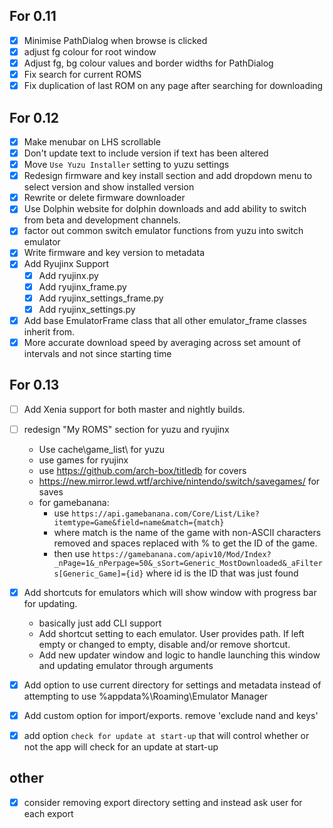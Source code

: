 ## For 0.11

- [x] Minimise PathDialog when browse is clicked
- [x] adjust fg colour for root window
- [x] Adjust fg, bg colour values and border widths for PathDialog
- [x] Fix search for current ROMS
- [x] Fix duplication of last ROM on any page after searching for downloading

## For 0.12

- [x] Make menubar on LHS scrollable 
- [x] Don't update text to include version if text has been altered
- [x] Move `Use Yuzu Installer` setting to yuzu settings
- [x] Redesign firmware and key install section and add dropdown menu to select version and show installed version
- [x] Rewrite or delete firmware downloader
- [x] Use Dolphin website for dolphin downloads and add ability to switch from beta and development channels.
- [x] factor out common switch emulator functions from yuzu into switch emulator 
- [x] Write firmware and key version to metadata
- [x] Add Ryujinx Support 
    - [x] Add ryujinx.py 
    - [x] Add ryujinx_frame.py
    - [x] Add ryujinx_settings_frame.py
    - [x] Add ryujinx_settings.py 
    
- [x] Add base EmulatorFrame class that all other emulator_frame classes inherit from.
- [x] More accurate download speed by averaging across set amount of intervals and not since starting time

## For 0.13
- [ ] Add Xenia support for both master and nightly builds. 
- [ ] redesign "My ROMS" section for yuzu and ryujinx

    - Use cache\game_list\ for yuzu
    - use games for ryujinx
    - use https://github.com/arch-box/titledb for covers
    - https://new.mirror.lewd.wtf/archive/nintendo/switch/savegames/ for saves
    - for gamebanana:
        - use `https://api.gamebanana.com/Core/List/Like?itemtype=Game&field=name&match={match}`
        - where match is the name of the game with non-ASCII characters removed and spaces replaced with % to get the ID of the game.
        - then use `https://gamebanana.com/apiv10/Mod/Index?_nPage=1&_nPerpage=50&_sSort=Generic_MostDownloaded&_aFilters[Generic_Game]={id}` where id is the ID that was just found 

     
- [x] Add shortcuts for emulators which will show window with progress bar for updating.
    - basically just add CLI support
    - Add shortcut setting to each emulator. User provides path. If left empty or changed to empty, disable and/or remove shortcut.
    - Add new updater window and logic to handle launching this window and updating emulator through arguments
- [x] Add option to use current directory for settings and metadata instead of attempting to use %appdata%\Roaming\Emulator Manager

- [x] Add custom option for import/exports. remove 'exclude nand and keys'
- [x] add option `check for update at start-up` that will control whether or not the app will check for an update at start-up

## other 

- [x] consider removing export directory setting and instead ask user for each export 


